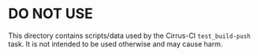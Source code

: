 # DO NOT USE

This directory contains scripts/data used by the Cirrus-CI
`test_build-push` task.  It is not intended to be used otherwise
and may cause harm.
